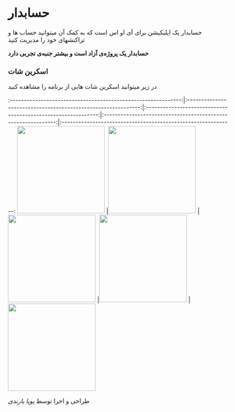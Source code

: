 # حسابدار

حسابدار یک اپلیکیشن برای آی او اس است که به کمک آن میتوانید حساب ها و تراکنشهای خود را مدیریت کنید

__حسابدار یک پروژه‌ی آزاد است و بیشتر جنبه‌ی تجربی دارد__

### اسکرین شات
در زیر میتوانید اسکرین شات هایی از برنامه را مشاهده کنید

:-------------------------------------------------------------:|:-------------------------------------------------------------:|:-------------------------------------------------------------:|:-------------------------------------------------------------:|:-------------------------------------------------------------:
<img src="http://uupload.ir/files/nepi_1.png" width="200">     |<img src="http://uupload.ir/files/gf8n_2.png" width="200">    |<img src="http://uupload.ir/files/pn47_3.png" width="200">     |<img src="http://uupload.ir/files/r0ft_4.png" width="200">     |<img src="http://uupload.ir/files/pn9k_5.png" width="200">

طراحی و اجرا توسط *پویا یارندی*
